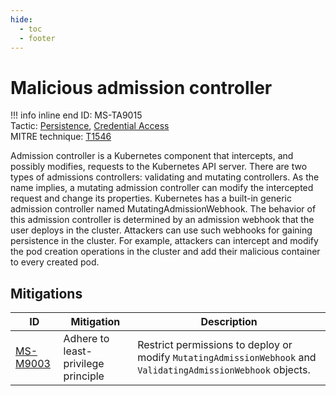 ```yaml
---
hide:
  - toc
  - footer
---
```


# Malicious admission controller

!!! info inline end
    ID: MS-TA9015<br>
    Tactic: [Persistence](../tactics/Persistence/index.md), [Credential Access](../tactics/CredentialAccess/index.md) <br>
    MITRE technique: [T1546](https://attack.mitre.org/techniques/T1546/)

Admission controller is a Kubernetes component that intercepts, and possibly modifies, requests to the Kubernetes API server. There are two types of admissions controllers: validating and mutating controllers. As the name implies, a mutating admission controller can modify the intercepted request and change its properties. Kubernetes has a built-in generic admission controller named MutatingAdmissionWebhook. The behavior of this admission controller is determined by an admission webhook that the user deploys in the cluster. Attackers can use such webhooks for gaining persistence in the cluster. For example, attackers can intercept and modify the pod creation operations in the cluster and add their malicious container to every created pod.

## Mitigations

|ID|Mitigation|Description|
|--|----------|-----------|
|[MS-M9003](../mitigations/MS-M9003%20Adhere%20to%20least-privilege%20principle.md)|Adhere to least-privilege principle|Restrict permissions to deploy or modify `MutatingAdmissionWebhook` and `ValidatingAdmissionWebhook` objects.|